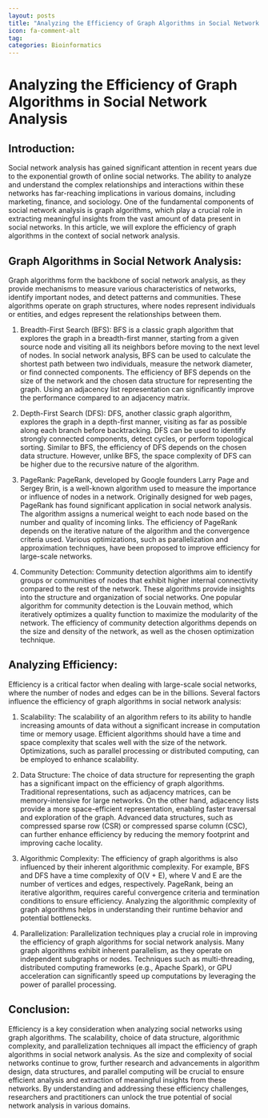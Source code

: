 ```yaml
---
layout: posts
title: "Analyzing the Efficiency of Graph Algorithms in Social Network Analysis"
icon: fa-comment-alt
tag:      
categories: Bioinformatics
---
```



# Analyzing the Efficiency of Graph Algorithms in Social Network Analysis

## Introduction:
Social network analysis has gained significant attention in recent years due to the exponential growth of online social networks. The ability to analyze and understand the complex relationships and interactions within these networks has far-reaching implications in various domains, including marketing, finance, and sociology. One of the fundamental components of social network analysis is graph algorithms, which play a crucial role in extracting meaningful insights from the vast amount of data present in social networks. In this article, we will explore the efficiency of graph algorithms in the context of social network analysis.

## Graph Algorithms in Social Network Analysis:
Graph algorithms form the backbone of social network analysis, as they provide mechanisms to measure various characteristics of networks, identify important nodes, and detect patterns and communities. These algorithms operate on graph structures, where nodes represent individuals or entities, and edges represent the relationships between them.

1. Breadth-First Search (BFS):
BFS is a classic graph algorithm that explores the graph in a breadth-first manner, starting from a given source node and visiting all its neighbors before moving to the next level of nodes. In social network analysis, BFS can be used to calculate the shortest path between two individuals, measure the network diameter, or find connected components. The efficiency of BFS depends on the size of the network and the chosen data structure for representing the graph. Using an adjacency list representation can significantly improve the performance compared to an adjacency matrix.

2. Depth-First Search (DFS):
DFS, another classic graph algorithm, explores the graph in a depth-first manner, visiting as far as possible along each branch before backtracking. DFS can be used to identify strongly connected components, detect cycles, or perform topological sorting. Similar to BFS, the efficiency of DFS depends on the chosen data structure. However, unlike BFS, the space complexity of DFS can be higher due to the recursive nature of the algorithm.

3. PageRank:
PageRank, developed by Google founders Larry Page and Sergey Brin, is a well-known algorithm used to measure the importance or influence of nodes in a network. Originally designed for web pages, PageRank has found significant application in social network analysis. The algorithm assigns a numerical weight to each node based on the number and quality of incoming links. The efficiency of PageRank depends on the iterative nature of the algorithm and the convergence criteria used. Various optimizations, such as parallelization and approximation techniques, have been proposed to improve efficiency for large-scale networks.

4. Community Detection:
Community detection algorithms aim to identify groups or communities of nodes that exhibit higher internal connectivity compared to the rest of the network. These algorithms provide insights into the structure and organization of social networks. One popular algorithm for community detection is the Louvain method, which iteratively optimizes a quality function to maximize the modularity of the network. The efficiency of community detection algorithms depends on the size and density of the network, as well as the chosen optimization technique.

## Analyzing Efficiency:
Efficiency is a critical factor when dealing with large-scale social networks, where the number of nodes and edges can be in the billions. Several factors influence the efficiency of graph algorithms in social network analysis:

1. Scalability:
The scalability of an algorithm refers to its ability to handle increasing amounts of data without a significant increase in computation time or memory usage. Efficient algorithms should have a time and space complexity that scales well with the size of the network. Optimizations, such as parallel processing or distributed computing, can be employed to enhance scalability.

2. Data Structure:
The choice of data structure for representing the graph has a significant impact on the efficiency of graph algorithms. Traditional representations, such as adjacency matrices, can be memory-intensive for large networks. On the other hand, adjacency lists provide a more space-efficient representation, enabling faster traversal and exploration of the graph. Advanced data structures, such as compressed sparse row (CSR) or compressed sparse column (CSC), can further enhance efficiency by reducing the memory footprint and improving cache locality.

3. Algorithmic Complexity:
The efficiency of graph algorithms is also influenced by their inherent algorithmic complexity. For example, BFS and DFS have a time complexity of O(V + E), where V and E are the number of vertices and edges, respectively. PageRank, being an iterative algorithm, requires careful convergence criteria and termination conditions to ensure efficiency. Analyzing the algorithmic complexity of graph algorithms helps in understanding their runtime behavior and potential bottlenecks.

4. Parallelization:
Parallelization techniques play a crucial role in improving the efficiency of graph algorithms for social network analysis. Many graph algorithms exhibit inherent parallelism, as they operate on independent subgraphs or nodes. Techniques such as multi-threading, distributed computing frameworks (e.g., Apache Spark), or GPU acceleration can significantly speed up computations by leveraging the power of parallel processing.

## Conclusion:
Efficiency is a key consideration when analyzing social networks using graph algorithms. The scalability, choice of data structure, algorithmic complexity, and parallelization techniques all impact the efficiency of graph algorithms in social network analysis. As the size and complexity of social networks continue to grow, further research and advancements in algorithm design, data structures, and parallel computing will be crucial to ensure efficient analysis and extraction of meaningful insights from these networks. By understanding and addressing these efficiency challenges, researchers and practitioners can unlock the true potential of social network analysis in various domains.
